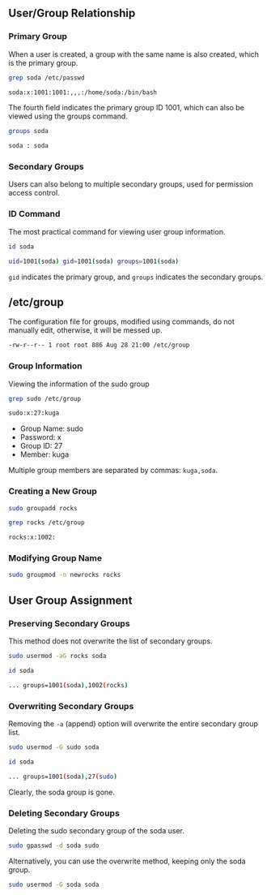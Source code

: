 ## User/Group Relationship

### Primary Group

When a user is created, a group with the same name is also created, which is the primary group.

```bash
grep soda /etc/passwd
```

```bash
soda:x:1001:1001:,,,:/home/soda:/bin/bash
```

The fourth field indicates the primary group ID 1001, which can also be viewed using the groups command.

```bash
groups soda
```

```bash
soda : soda
```

### Secondary Groups

Users can also belong to multiple secondary groups, used for permission access control.

### ID Command

The most practical command for viewing user group information.

```bash
id soda
```

```bash
uid=1001(soda) gid=1001(soda) groups=1001(soda)
```

`gid` indicates the primary group, and `groups` indicates the secondary groups.

## /etc/group

The configuration file for groups, modified using commands, do not manually edit, otherwise, it will be messed up.

```bash
-rw-r--r-- 1 root root 886 Aug 28 21:00 /etc/group
```

### Group Information

Viewing the information of the sudo group

```bash
grep sudo /etc/group
```

```bash
sudo:x:27:kuga
```

* Group Name: sudo
* Password: x
* Group ID: 27
* Member: kuga

Multiple group members are separated by commas: `kuga,soda`.

### Creating a New Group

```bash
sudo groupadd rocks
```

```bash
grep rocks /etc/group
```

```bash
rocks:x:1002:
```

### Modifying Group Name

```bash
sudo groupmod -n newrocks rocks
```

## User Group Assignment

### Preserving Secondary Groups

This method does not overwrite the list of secondary groups.

```bash
sudo usermod -aG rocks soda
```

```bash
id soda
```

```bash
... groups=1001(soda),1002(rocks)
```

### Overwriting Secondary Groups

Removing the `-a` (append) option will overwrite the entire secondary group list.

```bash
sudo usermod -G sudo soda
```

```bash
id soda
```

```bash
... groups=1001(soda),27(sudo)
```

Clearly, the soda group is gone.

### Deleting Secondary Groups

Deleting the sudo secondary group of the soda user.

```bash
sudo gpasswd -d soda sudo
```

Alternatively, you can use the overwrite method, keeping only the soda group.

```bash
sudo usermod -G soda soda
```
